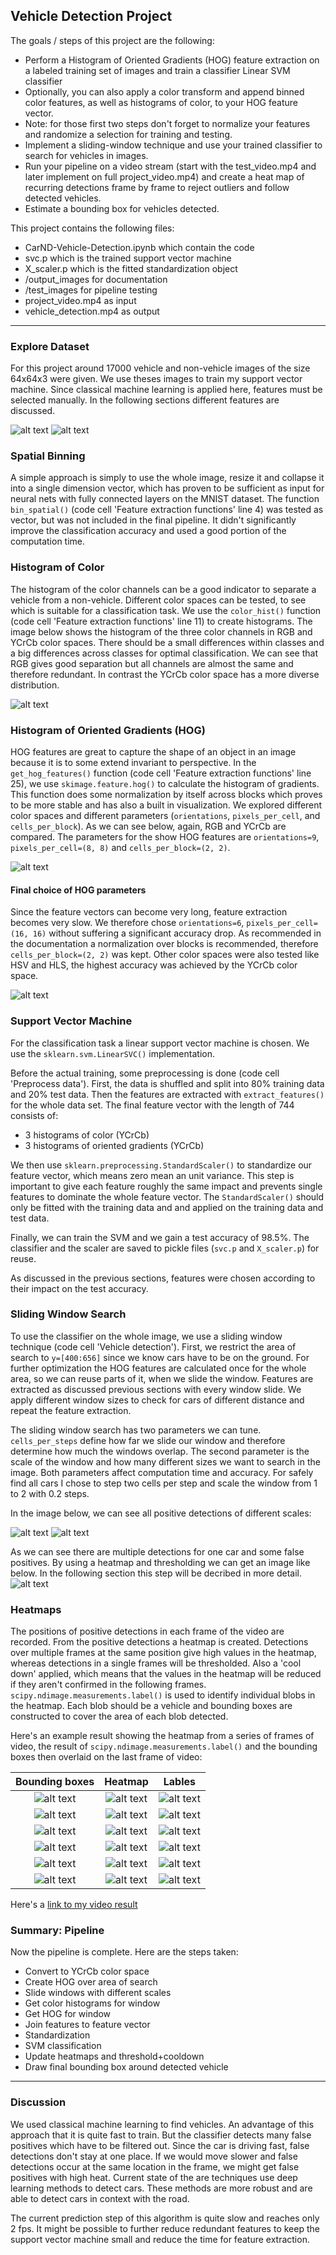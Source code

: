 
## Vehicle Detection Project

The goals / steps of this project are the following:

* Perform a Histogram of Oriented Gradients (HOG) feature extraction on a labeled training set of images and train a classifier Linear SVM classifier
* Optionally, you can also apply a color transform and append binned color features, as well as histograms of color, to your HOG feature vector.
* Note: for those first two steps don't forget to normalize your features and randomize a selection for training and testing.
* Implement a sliding-window technique and use your trained classifier to search for vehicles in images.
* Run your pipeline on a video stream (start with the test_video.mp4 and later implement on full project_video.mp4) and create a heat map of recurring detections frame by frame to reject outliers and follow detected vehicles.
* Estimate a bounding box for vehicles detected.

This project contains the following files:
- CarND-Vehicle-Detection.ipynb which contain the code
- svc.p which is the trained support vector machine
- X_scaler.p which is the fitted standardization object
- /output_images for documentation
- /test_images for pipeline testing
- project_video.mp4 as input
- vehicle_detection.mp4 as output

[//]: # (Image References)
[image1]: ./output_images/vehicle_images.png
[image2]: ./output_images/non_vehicle_images.png
[image3]: ./output_images/histogram_rbg_hsv.png
[image4]: ./output_images/hog_features.png
[image5]: ./output_images/single_hog_features.png
[image6]: ./output_images/raw_detection.png
[image7]: ./output_images/raw_detection1.png
[image8]: ./output_images/heat_thresholding.png

[image9]: ./output_images/296draw_heat.png
[image10]: ./output_images/297draw_heat.png
[image11]: ./output_images/298draw_heat.png
[image12]: ./output_images/299draw_heat.png
[image13]: ./output_images/300draw_heat.png
[image14]: ./output_images/301draw_heat.png
[image15]: ./output_images/296heatmap.png
[image16]: ./output_images/297heatmap.png
[image17]: ./output_images/298heatmap.png
[image18]: ./output_images/299heatmap.png
[image19]: ./output_images/300heatmap.png
[image20]: ./output_images/301heatmap.png
[image21]: ./output_images/296labels.png
[image22]: ./output_images/297labels.png
[image23]: ./output_images/298labels.png
[image24]: ./output_images/299labels.png
[image25]: ./output_images/300labels.png
[image26]: ./output_images/301labels.png


[video1]: ./project_video.mp4


---
### Explore Dataset
For this project around 17000 vehicle and non-vehicle images of the size 64x64x3 were given. We use theses images to train my support vector machine. Since classical machine learning is applied here, features must be selected manually. In the following sections different features are discussed.

![alt text][image1]
![alt text][image2]

### Spatial Binning
A simple approach is simply to use the whole image, resize it and collapse it into a single dimension vector, which has proven to be sufficient as input for neural nets with fully connected layers on the MNIST dataset. The function `bin_spatial()` (code cell 'Feature extraction functions' line 4) was tested as vector, but was not included in the final pipeline. It didn't significantly improve the classification accuracy and used a good portion of the computation time.

### Histogram of Color
The histogram of the color channels can be a good indicator to separate a vehicle from a non-vehicle. Different color spaces can be tested, to see which is suitable for a classification task. We use the `color_hist()` function (code cell 'Feature extraction functions' line 11) to create histograms. The image below shows the histogram of the three color channels in RGB and YCrCb color spaces. There should be a small differences within classes and a big differences across classes for optimal classification. We can see that RGB gives good separation but all channels are almost the same and therefore redundant. In contrast the YCrCb color space has a more diverse distribution.

![alt text][image3]

### Histogram of Oriented Gradients (HOG)

HOG features are great to capture the shape of an object in an image because it is to some extend invariant to perspective. In the `get_hog_features()` function (code cell 'Feature extraction functions' line 25), we use `skimage.feature.hog()` to calculate the histogram of gradients. This function does some normalization by itself across blocks which proves to be more stable and has also a built in visualization. We explored different color spaces and different parameters (`orientations`, `pixels_per_cell`, and `cells_per_block`). As we can see below, again, RGB and YCrCb are compared. The parameters for the show HOG features are `orientations=9`, `pixels_per_cell=(8, 8)` and `cells_per_block=(2, 2)`.

![alt text][image4]


#### Final choice of HOG parameters
Since the feature vectors can become very long, feature extraction becomes very slow. We therefore chose `orientations=6`, `pixels_per_cell=(16, 16)` without suffering a significant accuracy drop. As recommended in the documentation a normalization over blocks is recommended, therefore `cells_per_block=(2, 2)` was kept. Other color spaces were also tested like HSV and HLS, the highest accuracy was achieved by the YCrCb color space.

![alt text][image5]

### Support Vector Machine
For the classification task a linear support vector machine is chosen. We use the `sklearn.svm.LinearSVC()` implementation.

Before the actual training, some preprocessing is done (code cell 'Preprocess data'). First, the data is shuffled and split into 80% training data and 20% test data. Then the features are extracted with `extract_features()` for the whole data set.
The final feature vector with the length of 744 consists of:
- 3 histograms of color (YCrCb)
- 3 histograms of oriented gradients (YCrCb)

We then use `sklearn.preprocessing.StandardScaler()` to standardize our feature vector, which means zero mean an unit variance. This step is important to give each feature roughly the same impact and prevents single features to dominate the whole feature vector. The `StandardScaler()` should only be fitted with the training data and and applied on the training data and test data.

Finally, we can train the SVM and we gain a test accuracy of 98.5%. The classifier and the scaler are saved to pickle files (`svc.p` and `X_scaler.p`) for reuse.

As discussed in the previous sections, features were chosen according to their impact on the test accuracy.


### Sliding Window Search
To use the classifier on the whole image, we use a sliding window technique (code cell 'Vehicle detection'). First, we restrict the area of search to `y=[400:656]` since we know cars have to be on the ground. For further optimization the HOG features are calculated once for the whole area, so we can reuse parts of it, when we slide the window. Features are extracted as discussed previous sections with every window slide. We apply different window sizes to check for cars of different distance and repeat the feature extraction.

The sliding window search has two parameters we can tune. `cells_per_steps` define how far we slide our window and therefore determine how much the windows overlap. The second parameter is the scale of the window and how many different sizes we want to search in the image. Both parameters affect computation time and accuracy. For safely find all cars I chose to step two cells per step and scale the window from 1 to 2 with 0.2 steps.

In the image below, we can see all positive detections of different scales:

![alt text][image6]
![alt text][image7]


As we can see there are multiple detections for one car and some false positives. By using a heatmap and thresholding we can get an image like below. In the following section this step will be decribed in more detail.
![alt text][image8]

### Heatmaps

The positions of positive detections in each frame of the video are recorded. From the positive detections a heatmap is created. Detections over multiple frames at the same position give high values in the heatmap, whereas detections in a single frames will be thresholded. Also a 'cool down' applied, which means that the values in the heatmap will be reduced if they aren't confirmed in the following frames. `scipy.ndimage.measurements.label()` is used to identify individual blobs in the heatmap. Each blob should be a vehicle and bounding boxes are constructed to cover the area of each blob detected.

Here's an example result showing the heatmap from a series of frames of video, the result of `scipy.ndimage.measurements.label()` and the bounding boxes then overlaid on the last frame of video:

Bounding boxes       |  Heatmap            | Lables      
:-------------------:|:-------------------:|:-------------------:
![alt text][image9]  |![alt text][image15] |![alt text][image21]
![alt text][image10] |![alt text][image16] |![alt text][image22]
![alt text][image11] |![alt text][image17] |![alt text][image23]
![alt text][image12] |![alt text][image18] |![alt text][image24]
![alt text][image13] |![alt text][image19] |![alt text][image25]
![alt text][image14] |![alt text][image20] |![alt text][image26]


Here's a [link to my video result](./vehicle_detection.mp4)

### Summary: Pipeline

Now the pipeline is complete. Here are the steps taken:
- Convert to YCrCb color space
- Create HOG over area of search
- Slide windows with different scales
- Get color histograms for window
- Get HOG for window
- Join features to feature vector
- Standardization
- SVM classification
- Update heatmaps and threshold+cooldown
- Draw final bounding box around detected vehicle

---

### Discussion

We used classical machine learning to find vehicles. An advantage of this approach that it is quite fast to train. But the classifier detects many false positives which have to be filtered out. Since the car is driving fast, false detections don't stay at one place. If we would move slower and false detections occur at the same location in the frame, we might get false positives with high heat.
Current state of the are techniques use deep learning methods to detect cars. These methods are more robust and are able to detect cars in context with the road.

The current prediction step of this algorithm is quite slow and reaches only 2 fps. It might be possible to further reduce redundant features to keep the support vector machine small and reduce the time for feature extraction.
